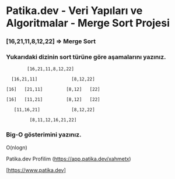 # Patika.dev - Veri Yapıları ve Algoritmalar - Merge Sort Projesi

### [16,21,11,8,12,22] => Merge Sort

### Yukarıdaki dizinin sort türüne göre aşamalarını yazınız.

            [16,21,11,8,12,22]

      [16,21,11]             [8,12,22]

    [16]   [21,11]         [8,12]   [22]

    [16]   [11,21]         [8,12]   [22]

       [11,16,21]            [8,12,22]

             [8,11,12,16,21,22]

### Big-O gösterimini yazınız.

O(nlogn)

Patika.dev Profilim (https://app.patika.dev/xahmetx)

[https://www.patika.dev]

